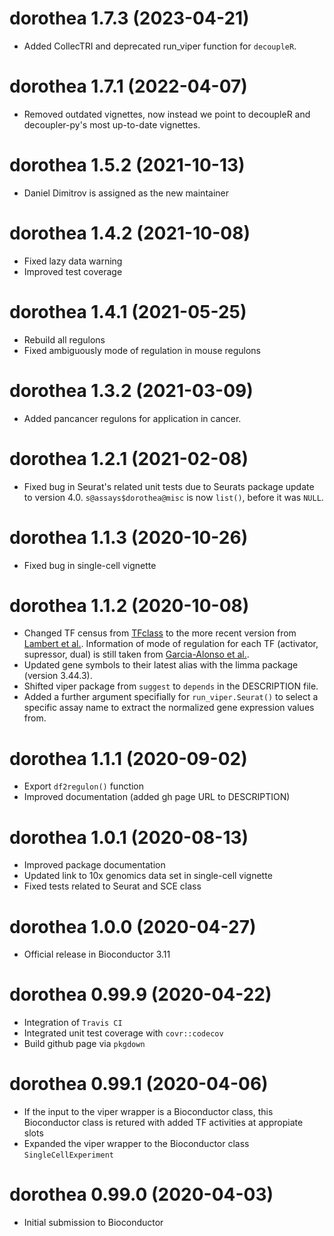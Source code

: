 # dorothea 1.7.3 (2023-04-21)
* Added CollecTRI and deprecated run_viper function for `decoupleR`.

# dorothea 1.7.1 (2022-04-07)
* Removed outdated vignettes, now instead we point to decoupleR and decoupler-py's 
most up-to-date vignettes.

# dorothea 1.5.2 (2021-10-13)
* Daniel Dimitrov is assigned as the new maintainer

# dorothea 1.4.2 (2021-10-08)
* Fixed lazy data warning
* Improved test coverage

# dorothea 1.4.1 (2021-05-25)
* Rebuild all regulons
* Fixed ambiguously mode of regulation in mouse regulons

# dorothea 1.3.2 (2021-03-09)
* Added pancancer regulons for application in cancer.

# dorothea 1.2.1 (2021-02-08)
* Fixed bug in Seurat's related unit tests due to Seurats package update to version 4.0. `s@assays$dorothea@misc` is now `list()`, before it was `NULL`.

# dorothea 1.1.3 (2020-10-26)
* Fixed bug in single-cell vignette

# dorothea 1.1.2 (2020-10-08)
* Changed TF census from [TFclass](https://doi.org/10.1093/nar/gkx987) to the more recent version from [Lambert et al.](10.1016/j.cell.2018.01.029). Information of mode of regulation for each TF (activator, supressor, dual) is still taken from [Garcia-Alonso et al.](http://www.genome.org/cgi/doi/10.1101/gr.240663.118).
* Updated  gene symbols to their latest alias with the limma package (version 3.44.3).
* Shifted viper package from `suggest` to `depends` in the DESCRIPTION file.
* Added a further argument specifially for `run_viper.Seurat()` to select a specific assay name to extract the normalized gene expression values from.

# dorothea 1.1.1 (2020-09-02)
* Export `df2regulon()` function
* Improved documentation (added gh page URL to DESCRIPTION)

# dorothea 1.0.1 (2020-08-13)
* Improved package documentation
* Updated link to 10x genomics data set in single-cell vignette
* Fixed tests related to Seurat and SCE class

# dorothea 1.0.0 (2020-04-27)
* Official release in Bioconductor 3.11

# dorothea 0.99.9 (2020-04-22)
* Integration of `Travis CI`
* Integrated unit test coverage with `covr::codecov`
* Build github page via `pkgdown`

# dorothea 0.99.1 (2020-04-06)
* If the input to the viper wrapper is a Bioconductor class, this Bioconductor
class is retured with added TF activities at appropiate slots
* Expanded the viper wrapper to the Bioconductor class `SingleCellExperiment`

# dorothea 0.99.0 (2020-04-03)
* Initial submission to Bioconductor


